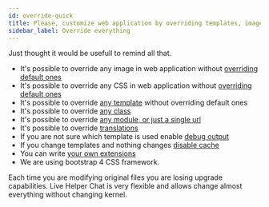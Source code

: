 ```yaml
---
id: override-quick
title: Please, customize web application by overriding templates, images, css.
sidebar_label: Override everything
---
```


Just thought it would be usefull to remind all that.

*   It's possible to override any image in web application without [overriding default ones](development/unbrand.md#how-to-change-logo)
*   It's possible to override any CSS in web application without [overriding default ones](development/unbrand.md)
*   It's possible to override [any template](extending/overriding-templates.md) without overriding default ones
*   It's possible to override [any class](development/override-class.md)
*   It's possible to override [any module, or just a single url](development/override-module.md)
*   It's possible to override [translations](language.md#how-to-override-default-translations)
*   If you are not sure which template is used enable [debug output](debug.md)
*   If you change templates and nothing changes [disable cache](debug.md#disabling-cache)
*   You can write [your own extensions](extending/writing-extension.md)
*   We are using bootstrap 4 CSS framework.

Each time you are modifying original files you are losing upgrade capabilities. Live Helper Chat is very flexible and allows change almost everything without changing kernel.
